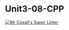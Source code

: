 # Unit3-08-CPP
[![Mr Coxall's Super Linter](https://github.com/ICS3U-Programming-VivianaH/Unit3-08-CPP/workflows/Mr%20Coxall's%20Super%20Linter/badge.svg)](https://github.com/ICS3U-Programming-VivianaH/Unit3-08-CPP/actions/)

